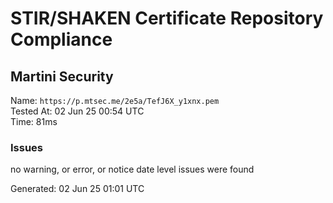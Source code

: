 # STIR/SHAKEN Certificate Repository Compliance

## Martini Security

Name: `https://p.mtsec.me/2e5a/TefJ6X_y1xnx.pem`\
Tested At: 02 Jun 25 00:54 UTC\
Time: 81ms

### Issues

no warning, or error, or notice date level issues were found

Generated: 02 Jun 25 01:01 UTC